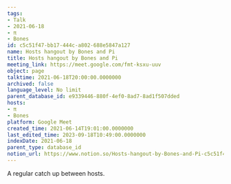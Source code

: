 ```yaml
---
tags:
- Talk
- 2021-06-18
- π
- Bones
id: c5c51f47-bb17-444c-a802-688e5847a127
name: Hosts hangout by Bones and Pi
title: Hosts hangout by Bones and Pi
meeting_link: https://meet.google.com/fmt-ksxu-uuv
object: page
talktime: 2021-06-18T20:00:00.0000000
archived: false
language_level: No limit
parent_database_id: e9339446-880f-4ef0-8ad7-8ad1f507dded
hosts:
- π
- Bones
platform: Google Meet
created_time: 2021-06-14T19:01:00.0000000
last_edited_time: 2023-09-18T10:49:00.0000000
indexDate: 2021-06-18
parent_type: database_id
notion_url: https://www.notion.so/Hosts-hangout-by-Bones-and-Pi-c5c51f47bb17444ca802688e5847a127
---
```


A regular catch up between hosts.


